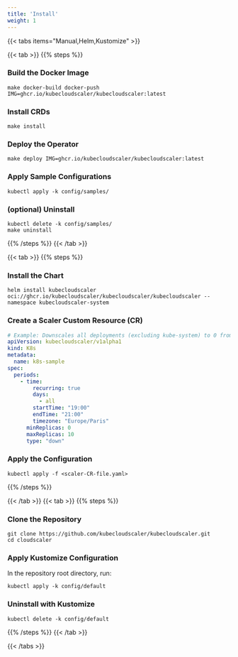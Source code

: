 ```yaml
---
title: 'Install'
weight: 1
---
```


{{< tabs items="Manual,Helm,Kustomize" >}}

  {{< tab >}}
{{% steps %}}
### Build the Docker Image

  ```shell
  make docker-build docker-push IMG=ghcr.io/kubecloudscaler/kubecloudscaler:latest
  ```

### Install CRDs

  ```shell
  make install
  ```

### Deploy the Operator

  ```shell
  make deploy IMG=ghcr.io/kubecloudscaler/kubecloudscaler:latest
  ```

### Apply Sample Configurations

  ```shell
  kubectl apply -k config/samples/
  ```

### (optional) Uninstall
  ```shell
  kubectl delete -k config/samples/
  make uninstall
  ```
{{% /steps %}}
  {{< /tab >}}

  {{< tab >}}
{{% steps %}}

### Install the Chart

  ```shell
  helm install kubecloudscaler oci://ghcr.io/kubecloudscaler/kubecloudscaler/kubecloudscaler --namespace kubecloudscaler-system
  ```

### Create a Scaler Custom Resource (CR)

  ```yaml
  # Example: Downscales all deployments (excluding kube-system) to 0 from 19:00 to 21:00 (Paris time) daily.
  apiVersion: kubecloudscaler/v1alpha1
  kind: K8s
  metadata:
    name: k8s-sample
  spec:
    periods:
      - time:
          recurring: true
          days:
            - all
          startTime: "19:00"
          endTime: "21:00"
          timezone: "Europe/Paris"
        minReplicas: 0
        maxReplicas: 10
        type: "down"
  ```

### Apply the Configuration

  ```shell
  kubectl apply -f <scaler-CR-file.yaml>
  ```

{{% /steps %}}

  {{< /tab >}}
  {{< tab >}}
{{% steps %}}
### Clone the Repository

  ```shell
  git clone https://github.com/kubecloudscaler/kubecloudscaler.git
  cd cloudscaler
  ```

### Apply Kustomize Configuration

  In the repository root directory, run:
  ```shell
  kubectl apply -k config/default
  ```

### Uninstall with Kustomize

  ```shell
  kubectl delete -k config/default
  ```
{{% /steps %}}
  {{< /tab >}}

{{< /tabs >}}
